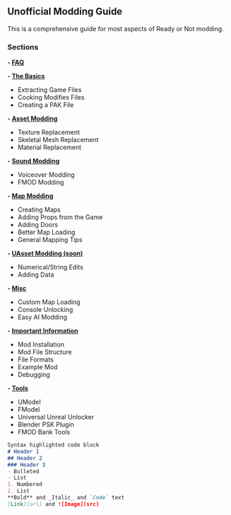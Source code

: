 ## Unofficial Modding Guide

This is a comprehensive guide for most aspects of Ready or Not modding.

### Sections

**- [FAQ](faq.md)**

**- [The Basics](thebasics.md)**
  - Extracting Game Files
  - Cooking Modifies Files
  - Creating a PAK File
 
**- [Asset Modding](assetmodding.md)**
  - Texture Replacement
  - Skeletal Mesh Replacement
  - Material Replacement
  
**- [Sound Modding](soundmodding.md)**
  - Voiceover Modding
  - FMOD Modding
  
**- [Map Modding](mapmodding.md)**
  - Creating Maps
  - Adding Props from the Game
  - Adding Doors
  - Better Map Loading
  - General Mapping Tips
 
**- [UAsset Modding (soon)](uassetmodding.md)**
  - Numerical/String Edits
  - Adding Data

**- [Misc](misc.md)**
  - Custom Map Loading
  - Console Unlocking
  - Easy AI Modding
 
**- [Important Information](importantinformation.md)**
  - Mod Installation
  - Mod File Structure
  - File Formats
  - Example Mod
  - Debugging
 
**- [Tools](tools.md)**
  - UModel
  - FModel
  - Universal Unreal Unlocker
  - Blender PSK Plugin
  - FMOD Bank Tools

```markdown
Syntax highlighted code block
# Header 1
## Header 2
### Header 3
- Bulleted
- List
1. Numbered
2. List
**Bold** and _Italic_ and `Code` text
[Link](url) and ![Image](src)
```



